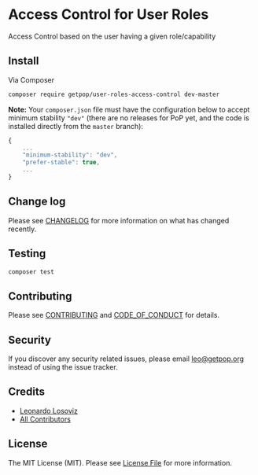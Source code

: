 # Access Control for User Roles

<!--
[![Latest Version on Packagist][ico-version]][link-packagist]
[![Software License][ico-license]](LICENSE.md)
[![Build Status][ico-travis]][link-travis]
[![Coverage Status][ico-scrutinizer]][link-scrutinizer]
[![Quality Score][ico-code-quality]][link-code-quality]
[![Total Downloads][ico-downloads]][link-downloads]
-->

Access Control based on the user having a given role/capability

## Install

Via Composer

``` bash
composer require getpop/user-roles-access-control dev-master
```

**Note:** Your `composer.json` file must have the configuration below to accept minimum stability `"dev"` (there are no releases for PoP yet, and the code is installed directly from the `master` branch):

```javascript
{
    ...
    "minimum-stability": "dev",
    "prefer-stable": true,
    ...
}
```

<!--
## Usage

``` php
```
-->

## Change log

Please see [CHANGELOG](CHANGELOG.md) for more information on what has changed recently.

## Testing

``` bash
composer test
```

## Contributing

Please see [CONTRIBUTING](CONTRIBUTING.md) and [CODE_OF_CONDUCT](CODE_OF_CONDUCT.md) for details.

## Security

If you discover any security related issues, please email leo@getpop.org instead of using the issue tracker.

## Credits

- [Leonardo Losoviz][link-author]
- [All Contributors][link-contributors]

## License

The MIT License (MIT). Please see [License File](LICENSE.md) for more information.

[ico-version]: https://img.shields.io/packagist/v/getpop/user-roles-access-control.svg?style=flat-square
[ico-license]: https://img.shields.io/badge/license-MIT-brightgreen.svg?style=flat-square
[ico-travis]: https://img.shields.io/travis/getpop/user-roles-access-control/master.svg?style=flat-square
[ico-scrutinizer]: https://img.shields.io/scrutinizer/coverage/g/getpop/user-roles-access-control.svg?style=flat-square
[ico-code-quality]: https://img.shields.io/scrutinizer/g/getpop/user-roles-access-control.svg?style=flat-square
[ico-downloads]: https://img.shields.io/packagist/dt/getpop/user-roles-access-control.svg?style=flat-square

[link-packagist]: https://packagist.org/packages/getpop/user-roles-access-control
[link-travis]: https://travis-ci.org/getpop/user-roles-access-control
[link-scrutinizer]: https://scrutinizer-ci.com/g/getpop/user-roles-access-control/code-structure
[link-code-quality]: https://scrutinizer-ci.com/g/getpop/user-roles-access-control
[link-downloads]: https://packagist.org/packages/getpop/user-roles-access-control
[link-author]: https://github.com/leoloso
[link-contributors]: ../../contributors

